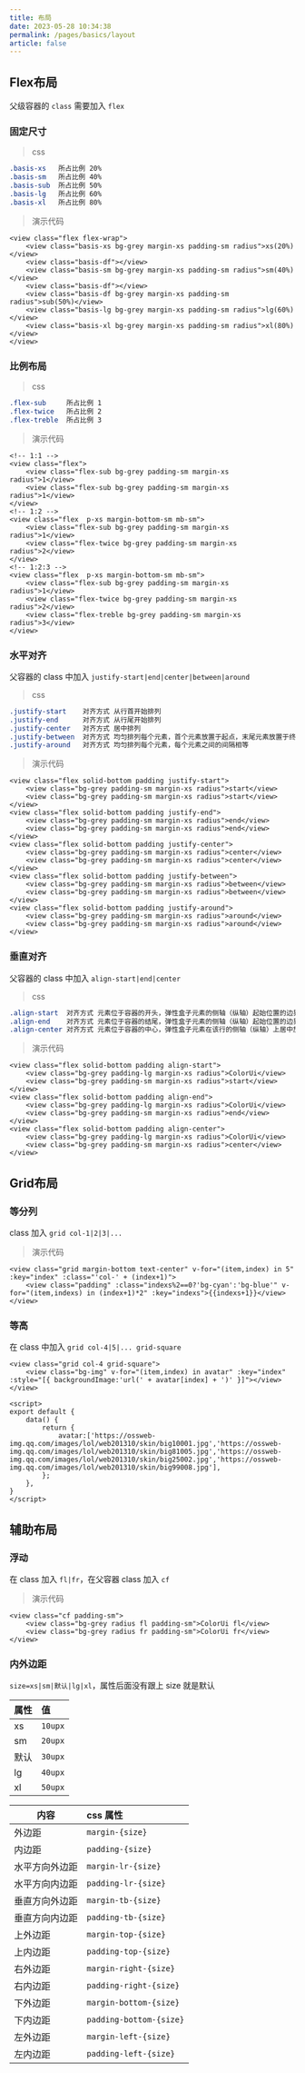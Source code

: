 ```yaml
---
title: 布局
date: 2023-05-28 10:34:38
permalink: /pages/basics/layout
article: false
---
```


## Flex布局
父级容器的 `class` 需要加入 `flex`

<Adsense
  style="display:block; text-align:center; margin: 20px 0;"
  data-ad-client="ca-pub-3945028740890822"
  data-ad-slot="1011918435"
  data-ad-format="auto"
  data-full-width-responsive="true"
/>

### 固定尺寸
> css
```css
.basis-xs   所占比例 20%
.basis-sm   所占比例 40%
.basis-sub  所占比例 50%
.basis-lg   所占比例 60%
.basis-xl   所占比例 80%
```

> 演示代码
```vue
<view class="flex flex-wrap">
    <view class="basis-xs bg-grey margin-xs padding-sm radius">xs(20%)</view>
    <view class="basis-df"></view>
    <view class="basis-sm bg-grey margin-xs padding-sm radius">sm(40%)</view>
    <view class="basis-df"></view>
    <view class="basis-df bg-grey margin-xs padding-sm radius">sub(50%)</view>
    <view class="basis-lg bg-grey margin-xs padding-sm radius">lg(60%)</view>
    <view class="basis-xl bg-grey margin-xs padding-sm radius">xl(80%)</view>
</view>
```

### 比例布局
> css
```css
.flex-sub     所占比例 1
.flex-twice   所占比例 2
.flex-treble  所占比例 3
```

> 演示代码
```vue
<!-- 1:1 -->
<view class="flex">
    <view class="flex-sub bg-grey padding-sm margin-xs radius">1</view>
    <view class="flex-sub bg-grey padding-sm margin-xs radius">1</view>
</view>
<!-- 1:2 -->
<view class="flex  p-xs margin-bottom-sm mb-sm">
    <view class="flex-sub bg-grey padding-sm margin-xs radius">1</view>
    <view class="flex-twice bg-grey padding-sm margin-xs radius">2</view>
</view>
<!-- 1:2:3 -->
<view class="flex  p-xs margin-bottom-sm mb-sm">
    <view class="flex-sub bg-grey padding-sm margin-xs radius">1</view>
    <view class="flex-twice bg-grey padding-sm margin-xs radius">2</view>
    <view class="flex-treble bg-grey padding-sm margin-xs radius">3</view>
</view>
```

### 水平对齐
父容器的 class 中加入 `justify-start|end|center|between|around`

> css
```css
.justify-start    对齐方式 从行首开始排列
.justify-end      对齐方式 从行尾开始排列
.justify-center   对齐方式 居中排列
.justify-between  对齐方式 均匀排列每个元素，首个元素放置于起点，末尾元素放置于终点
.justify-around   对齐方式 均匀排列每个元素，每个元素之间的间隔相等
```

> 演示代码
```vue
<view class="flex solid-bottom padding justify-start">
    <view class="bg-grey padding-sm margin-xs radius">start</view>
    <view class="bg-grey padding-sm margin-xs radius">start</view>
</view>
<view class="flex solid-bottom padding justify-end">
    <view class="bg-grey padding-sm margin-xs radius">end</view>
    <view class="bg-grey padding-sm margin-xs radius">end</view>
</view>
<view class="flex solid-bottom padding justify-center">
    <view class="bg-grey padding-sm margin-xs radius">center</view>
    <view class="bg-grey padding-sm margin-xs radius">center</view>
</view>
<view class="flex solid-bottom padding justify-between">
    <view class="bg-grey padding-sm margin-xs radius">between</view>
    <view class="bg-grey padding-sm margin-xs radius">between</view>
</view>
<view class="flex solid-bottom padding justify-around">
    <view class="bg-grey padding-sm margin-xs radius">around</view>
    <view class="bg-grey padding-sm margin-xs radius">around</view>
</view>
```

### 垂直对齐
父容器的 class 中加入 `align-start|end|center`
> css
```css
.align-start  对齐方式 元素位于容器的开头，弹性盒子元素的侧轴（纵轴）起始位置的边界紧靠住该行的侧轴起始边界。
.align-end    对齐方式 元素位于容器的结尾，弹性盒子元素的侧轴（纵轴）起始位置的边界紧靠住该行的侧轴结束边界。
.align-center 对齐方式 元素位于容器的中心，弹性盒子元素在该行的侧轴（纵轴）上居中放置。（如果该行的尺寸小于弹性盒子元素的尺寸，则会向两个方向溢出相同的长度）。
```

> 演示代码
```vue
<view class="flex solid-bottom padding align-start">
    <view class="bg-grey padding-lg margin-xs radius">ColorUi</view>
    <view class="bg-grey padding-sm margin-xs radius">start</view>
</view>
<view class="flex solid-bottom padding align-end">
    <view class="bg-grey padding-lg margin-xs radius">ColorUi</view>
    <view class="bg-grey padding-sm margin-xs radius">end</view>
</view>
<view class="flex solid-bottom padding align-center">
    <view class="bg-grey padding-lg margin-xs radius">ColorUi</view>
    <view class="bg-grey padding-sm margin-xs radius">center</view>
</view>
```

## Grid布局

### 等分列
class 加入 `grid col-1|2|3|...`

> 演示代码
```vue
<view class="grid margin-bottom text-center" v-for="(item,index) in 5" :key="index" :class="'col-' + (index+1)">
    <view class="padding" :class="indexs%2==0?'bg-cyan':'bg-blue'" v-for="(item,indexs) in (index+1)*2" :key="indexs">{{indexs+1}}</view>
</view>
```

### 等高
在 class 中加入 `grid col-4|5|... grid-square`

```vue
<view class="grid col-4 grid-square">
    <view class="bg-img" v-for="(item,index) in avatar" :key="index" :style="[{ backgroundImage:'url(' + avatar[index] + ')' }]"></view>
</view>

<script>
export default {
    data() {
        return {
            avatar:['https://ossweb-img.qq.com/images/lol/web201310/skin/big10001.jpg','https://ossweb-img.qq.com/images/lol/web201310/skin/big81005.jpg','https://ossweb-img.qq.com/images/lol/web201310/skin/big25002.jpg','https://ossweb-img.qq.com/images/lol/web201310/skin/big99008.jpg'],
        };
    },
}
</script>
```

## 辅助布局

### 浮动
在 class 加入 `fl|fr`，在父容器 class 加入 `cf`

> 演示代码
```vue
<view class="cf padding-sm">
    <view class="bg-grey radius fl padding-sm">ColorUi fl</view>
    <view class="bg-grey radius fr padding-sm">ColorUi fr</view>
</view>
```

### 内外边距
`size=xs|sm|默认|lg|xl`，属性后面没有跟上 size 就是默认

| 属性 | 值 |
| ---- | :--- |
| xs | `10upx` |
| sm | `20upx` |
| 默认 | `30upx` |
| lg | `40upx` |
| xl | `50upx` |

| 内容 | css 属性 |
| ---- | :--- |
| 外边距 | `margin-{size}` |
| 内边距　 | `padding-{size}` |
| 水平方向外边距 | `margin-lr-{size}` |
| 水平方向内边距 | `padding-lr-{size}` |
| 垂直方向外边距 | `margin-tb-{size}` |
| 垂直方向内边距 | `padding-tb-{size}` |
| 上外边距 | `margin-top-{size}` |
| 上内边距 | `padding-top-{size}` |
| 右外边距 | `margin-right-{size}` |
| 右内边距 | `padding-right-{size}` |
| 下外边距 | `margin-bottom-{size}` |
| 下内边距 | `padding-bottom-{size}` |
| 左外边距 | `margin-left-{size}` |
| 左内边距 | `padding-left-{size}` |